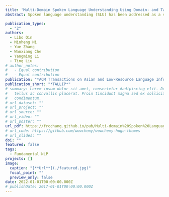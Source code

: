 ```yaml
---
title: 'Multi-Domain Spoken Language Understanding Using Domain- and Task-Aware Parameterization'
abstract: Spoken language understanding (SLU) has been addressed as a supervised learning problem, where a set of training data is available for each domain. However, annotating data for a new domain can be both financially costly and non-scalable. One existing approach solves the problem by conducting multi-domain learning where parameters are shared for joint training across domains, which is domain-agnostic and task-agnostic. In the article, we propose to improve the parameterization of this method by using domain-specific and task-specific model parameters for fine-grained knowledge representation and transfer. Experiments on five domains show that our model is more effective for multi-domain SLU and obtain the best results. In addition, we show its transferability when adapting to a new domain with little data, outperforming the prior best model by 12.4%. Finally, we explore the strong pre-trained model in our framework and find that the contributions from our framework do not fully overlap with contextualized word representations (RoBERTa).

publication_types:
  - "2"
authors:
  - Libo Qin
  - Minheng Ni
  - Yue Zhang
  - Wanxiang Che
  - Yangming Li
  - Ting Liu
# author_notes:
#   - Equal contribution
#   - Equal contribution
publication: "*ACM Transactions on Asian and Low-Resource Language Information Processing*"
publication_short: "*TALLIP*"
# summary: Lorem ipsum dolor sit amet, consectetur #adipiscing elit. Duis posuere
#   tellus ac convallis placerat. Proin tincidunt magna sed ex sollicitudin
#   condimentum.
# url_dataset: ""
# url_project: ""
# url_source: ""
# url_video: ""
# url_poster: ""
url_pdf: https://frcchang.github.io/pub/Multi-domain%20Spoken%20Language%20Understanding.pdf
# url_code: https://github.com/wowchemy/wowchemy-hugo-themes
# url_slides: ""
doi: ""
featured: false
tags:
  - Fundamental NLP
projects: []
image:
  caption: "[**Url**](./featured.jpg)"
  focal_point: ""
  preview_only: false
date: 2022-01-01T00:00:00.000Z
# publishDate: 2017-01-01T00:00:00.000Z
---
```

